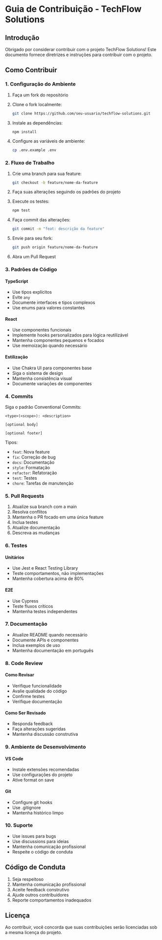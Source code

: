 # Guia de Contribuição - TechFlow Solutions

## Introdução

Obrigado por considerar contribuir com o projeto TechFlow Solutions! Este documento fornece diretrizes e instruções para contribuir com o projeto.

## Como Contribuir

### 1. Configuração do Ambiente

1. Faça um fork do repositório
2. Clone o fork localmente:

   ```bash
   git clone https://github.com/seu-usuario/techflow-solutions.git
   ```

3. Instale as dependências:

   ```bash
   npm install
   ```

4. Configure as variáveis de ambiente:

   ```bash
   cp .env.example .env
   ```

### 2. Fluxo de Trabalho

1. Crie uma branch para sua feature:

   ```bash
   git checkout -b feature/nome-da-feature
   ```

2. Faça suas alterações seguindo os padrões do projeto

3. Execute os testes:

   ```bash
   npm test
   ```

4. Faça commit das alterações:

   ```bash
   git commit -m "feat: descrição da feature"
   ```

5. Envie para seu fork:

   ```bash
   git push origin feature/nome-da-feature
   ```

6. Abra um Pull Request

### 3. Padrões de Código

#### TypeScript

- Use tipos explícitos
- Evite `any`
- Documente interfaces e tipos complexos
- Use enums para valores constantes

#### React

- Use componentes funcionais
- Implemente hooks personalizados para lógica reutilizável
- Mantenha componentes pequenos e focados
- Use memoização quando necessário

#### Estilização

- Use Chakra UI para componentes base
- Siga o sistema de design
- Mantenha consistência visual
- Documente variações de componentes

### 4. Commits

Siga o padrão Conventional Commits:

```
<type>(<scope>): <description>

[optional body]

[optional footer]
```

Tipos:

- `feat`: Nova feature
- `fix`: Correção de bug
- `docs`: Documentação
- `style`: Formatação
- `refactor`: Refatoração
- `test`: Testes
- `chore`: Tarefas de manutenção

### 5. Pull Requests

1. Atualize sua branch com a main
2. Resolva conflitos
3. Mantenha o PR focado em uma única feature
4. Inclua testes
5. Atualize documentação
6. Descreva as mudanças

### 6. Testes

#### Unitários

- Use Jest e React Testing Library
- Teste comportamentos, não implementações
- Mantenha cobertura acima de 80%

#### E2E

- Use Cypress
- Teste fluxos críticos
- Mantenha testes independentes

### 7. Documentação

- Atualize README quando necessário
- Documente APIs e componentes
- Inclua exemplos de uso
- Mantenha documentação em português

### 8. Code Review

#### Como Revisar

- Verifique funcionalidade
- Avalie qualidade do código
- Confirme testes
- Verifique documentação

#### Como Ser Revisado

- Responda feedback
- Faça alterações sugeridas
- Mantenha discussão construtiva

### 9. Ambiente de Desenvolvimento

#### VS Code

- Instale extensões recomendadas
- Use configurações do projeto
- Ative format on save

#### Git

- Configure git hooks
- Use .gitignore
- Mantenha histórico limpo

### 10. Suporte

- Use issues para bugs
- Use discussions para ideias
- Mantenha comunicação profissional
- Respeite o código de conduta

## Código de Conduta

1. Seja respeitoso
2. Mantenha comunicação profissional
3. Aceite feedback construtivo
4. Ajude outros contribuidores
5. Reporte comportamentos inadequados

## Licença

Ao contribuir, você concorda que suas contribuições serão licenciadas sob a mesma licença do projeto.
